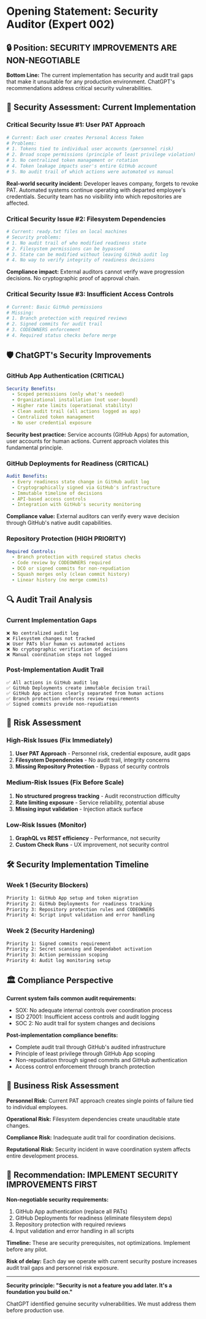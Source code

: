 # Opening Statement: Security Auditor (Expert 002)

## 🔒 Position: SECURITY IMPROVEMENTS ARE NON-NEGOTIABLE 

**Bottom Line:** The current implementation has security and audit trail gaps that make it unsuitable for any production environment. ChatGPT's recommendations address critical security vulnerabilities.

## 🚨 Security Assessment: Current Implementation

### Critical Security Issue #1: User PAT Approach
```bash
# Current: Each user creates Personal Access Token
# Problems:
# 1. Tokens tied to individual user accounts (personnel risk)
# 2. Broad scope permissions (principle of least privilege violation)  
# 3. No centralized token management or rotation
# 4. Token leakage impacts user's entire GitHub account
# 5. No audit trail of which actions were automated vs manual
```

**Real-world security incident:** Developer leaves company, forgets to revoke PAT. Automated systems continue operating with departed employee's credentials. Security team has no visibility into which repositories are affected.

### Critical Security Issue #2: Filesystem Dependencies
```bash
# Current: ready.txt files on local machines
# Security problems:
# 1. No audit trail of who modified readiness state
# 2. Filesystem permissions can be bypassed
# 3. State can be modified without leaving GitHub audit log
# 4. No way to verify integrity of readiness decisions
```

**Compliance impact:** External auditors cannot verify wave progression decisions. No cryptographic proof of approval chain.

### Critical Security Issue #3: Insufficient Access Controls
```bash
# Current: Basic GitHub permissions
# Missing:
# 1. Branch protection with required reviews
# 2. Signed commits for audit trail  
# 3. CODEOWNERS enforcement
# 4. Required status checks before merge
```

## 🛡️ ChatGPT's Security Improvements

### GitHub App Authentication (CRITICAL)
```yaml
Security Benefits:
  - Scoped permissions (only what's needed)
  - Organizational installation (not user-bound)
  - Higher rate limits (operational stability)  
  - Clean audit trail (all actions logged as app)
  - Centralized token management
  - No user credential exposure
```

**Security best practice:** Service accounts (GitHub Apps) for automation, user accounts for human actions. Current approach violates this fundamental principle.

### GitHub Deployments for Readiness (CRITICAL) 
```yaml
Audit Benefits:
  - Every readiness state change in GitHub audit log
  - Cryptographically signed via GitHub's infrastructure
  - Immutable timeline of decisions
  - API-based access controls
  - Integration with GitHub's security monitoring
```

**Compliance value:** External auditors can verify every wave decision through GitHub's native audit capabilities.

### Repository Protection (HIGH PRIORITY)
```yaml
Required Controls:
  - Branch protection with required status checks
  - Code review by CODEOWNERS required  
  - DCO or signed commits for non-repudiation
  - Squash merges only (clean commit history)
  - Linear history (no merge commits)
```

## 🔍 Audit Trail Analysis

### Current Implementation Gaps
```
❌ No centralized audit log
❌ Filesystem changes not tracked
❌ User PATs blur human vs automated actions  
❌ No cryptographic verification of decisions
❌ Manual coordination steps not logged
```

### Post-Implementation Audit Trail
```
✅ All actions in GitHub audit log
✅ GitHub Deployments create immutable decision trail
✅ GitHub App actions clearly separated from human actions
✅ Branch protection enforces review requirements
✅ Signed commits provide non-repudiation
```

## 🎯 Risk Assessment

### High-Risk Issues (Fix Immediately)
1. **User PAT Approach** - Personnel risk, credential exposure, audit gaps
2. **Filesystem Dependencies** - No audit trail, integrity concerns
3. **Missing Repository Protection** - Bypass of security controls

### Medium-Risk Issues (Fix Before Scale)
1. **No structured progress tracking** - Audit reconstruction difficulty  
2. **Rate limiting exposure** - Service reliability, potential abuse
3. **Missing input validation** - Injection attack surface

### Low-Risk Issues (Monitor)
1. **GraphQL vs REST efficiency** - Performance, not security
2. **Custom Check Runs** - UX improvement, not security control

## 🛠️ Security Implementation Timeline

### Week 1 (Security Blockers)
```bash
Priority 1: GitHub App setup and token migration
Priority 2: GitHub Deployments for readiness tracking  
Priority 3: Repository protection rules and CODEOWNERS
Priority 4: Script input validation and error handling
```

### Week 2 (Security Hardening)
```bash
Priority 1: Signed commits requirement
Priority 2: Secret scanning and Dependabot activation
Priority 3: Action permission scoping
Priority 4: Audit log monitoring setup
```

## 🏛️ Compliance Perspective

**Current system fails common audit requirements:**
- SOX: No adequate internal controls over coordination process
- ISO 27001: Insufficient access controls and audit logging
- SOC 2: No audit trail for system changes and decisions

**Post-implementation compliance benefits:**
- Complete audit trail through GitHub's audited infrastructure
- Principle of least privilege through GitHub App scoping
- Non-repudiation through signed commits and GitHub authentication
- Access control enforcement through branch protection

## 💼 Business Risk Assessment

**Personnel Risk:** Current PAT approach creates single points of failure tied to individual employees.

**Operational Risk:** Filesystem dependencies create unauditable state changes.

**Compliance Risk:** Inadequate audit trail for coordination decisions.

**Reputational Risk:** Security incident in wave coordination system affects entire development process.

## 🎯 Recommendation: IMPLEMENT SECURITY IMPROVEMENTS FIRST

**Non-negotiable security requirements:**
1. GitHub App authentication (replace all PATs)
2. GitHub Deployments for readiness (eliminate filesystem deps)
3. Repository protection with required reviews
4. Input validation and error handling in all scripts

**Timeline:** These are security prerequisites, not optimizations. Implement before any pilot.

**Risk of delay:** Each day we operate with current security posture increases audit trail gaps and personnel risk exposure.

---

**Security principle: "Security is not a feature you add later. It's a foundation you build on."**

ChatGPT identified genuine security vulnerabilities. We must address them before production use.